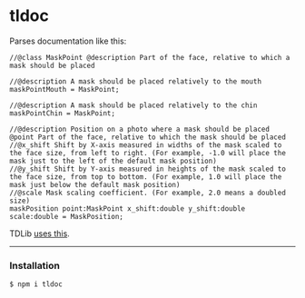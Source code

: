 # tldoc

Parses documentation like this:

```tl
//@class MaskPoint @description Part of the face, relative to which a mask should be placed

//@description A mask should be placed relatively to the mouth
maskPointMouth = MaskPoint;

//@description A mask should be placed relatively to the chin
maskPointChin = MaskPoint;

//@description Position on a photo where a mask should be placed @point Part of the face, relative to which the mask should be placed
//@x_shift Shift by X-axis measured in widths of the mask scaled to the face size, from left to right. (For example, -1.0 will place the mask just to the left of the default mask position)
//@y_shift Shift by Y-axis measured in heights of the mask scaled to the face size, from top to bottom. (For example, 1.0 will place the mask just below the default mask position)
//@scale Mask scaling coefficient. (For example, 2.0 means a doubled size)
maskPosition point:MaskPoint x_shift:double y_shift:double scale:double = MaskPosition;
```


TDLib [uses this](https://github.com/tdlib/td/blob/d1f1a14a37c8f11fb5ff82615678837f872eb752/td/generate/scheme/td_api.tl).

---

### Installation

```console
$ npm i tldoc
```
